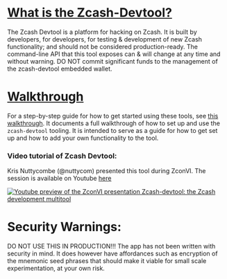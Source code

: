 [What is the Zcash-Devtool?](https://github.com/zcash/zcash-devtool?tab=readme-ov-file) 
======================

The Zcash Devtool is a platform for hacking on Zcash. It is built by developers, for developers, for testing & development of new Zcash functionality; and should not be considered production-ready. The command-line API that this tool exposes can & will change at any time and without warning. DO NOT commit significant funds to the management of the zcash-devtool embedded wallet.


[Walkthrough](https://github.com/zcash/zcash-devtool/blob/main/doc/walkthrough.md) 
======================
For a step-by-step guide for how to get started using these tools, see [this
walkthrough](doc/walkthrough.md). It documents a full walkthrough of how to set up and use the
`zcash-devtool` tooling. It is intended to serve as a guide for how to get set
up and how to add your own functionality to the tool.

### Video tutorial of Zcash Devtool:
Kris Nuttycombe (@nuttycom) presented this tool during ZconVI. The session is available
on Youtube [here](https://www.youtube.com/watch?v=5gvQF5oFT8E)

[![Youtube preview of the ZconVI presentation Zcash-devtool: the Zcash development multitool](https://img.youtube.com/vi/5gvQF5oFT8E/0.jpg)](https://www.youtube.com/watch?v=5gvQF5oFT8E)

Security Warnings: 
======================
DO NOT USE THIS IN PRODUCTION!!!
The app has not been written with security in mind. It does however have affordances such as encryption of the mnemonic seed phrases that should make it viable for small scale experimentation, at your own risk.
